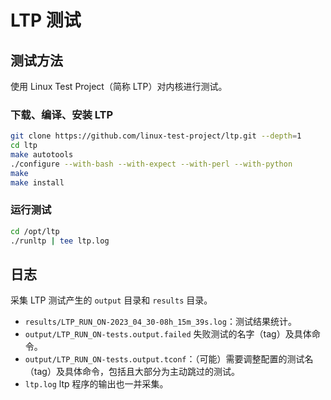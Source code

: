 # LTP 测试

## 测试方法

使用 Linux Test Project（简称 LTP）对内核进行测试。

### 下载、编译、安装 LTP

```bash
git clone https://github.com/linux-test-project/ltp.git --depth=1
cd ltp
make autotools
./configure --with-bash --with-expect --with-perl --with-python
make
make install
```

### 运行测试

```bash
cd /opt/ltp
./runltp | tee ltp.log
```

## 日志

采集 LTP 测试产生的 `output` 目录和 `results` 目录。

- `results/LTP_RUN_ON-2023_04_30-08h_15m_39s.log`：测试结果统计。
- `output/LTP_RUN_ON-tests.output.failed` 失败测试的名字（tag）及具体命令。
- `output/LTP_RUN_ON-tests.output.tconf`：（可能）需要调整配置的测试名（tag）及具体命令，包括且大部分为主动跳过的测试。
- `ltp.log` ltp 程序的输出也一并采集。